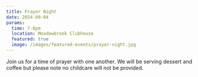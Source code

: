 ```yaml
---
title: Prayer Night
date: 2024-09-04
params:
  time: 7-8pm
  location: Meadowbrook Clubhouse
  featured: true
  image: /images/featured-events/prayer-night.jpg
---
```


Join us for a time of prayer with one another. We will be serving dessert and coffee but please note no childcare will not be provided.

<!--more-->
